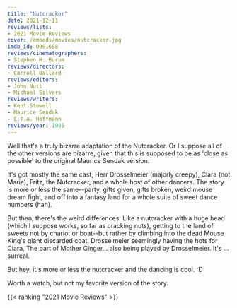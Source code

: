 ```yaml
---
title: "Nutcracker"
date: 2021-12-11
reviews/lists:
- 2021 Movie Reviews
cover: /embeds/movies/nutcracker.jpg
imdb_id: 0091658
reviews/cinematographers:
- Stephen H. Burum
reviews/directors:
- Carroll Ballard
reviews/editors:
- John Nutt
- Michael Silvers
reviews/writers:
- Kent Stowell
- Maurice Sendak
- E.T.A. Hoffmann
reviews/year: 1986
---
```

Well that's a truly bizarre adaptation of the Nutcracker. Or I suppose all of the other versions are bizarre, given that this is supposed to be as 'close as possible' to the original Maurice Sendak version. 

<!--more-->

It's got mostly the same cast, Herr Drosselmeier (majorly creepy), Clara (not Marie), Fritz, the Nutcracker, and a whole host of other dancers. The story is more or less the same--party, gifts given, gifts broken, weird mouse dream fight, and off into a fantasy land for a whole suite of sweet dance numbers (hah). 

But then, there's the weird differences. Like a nutcracker with a huge head (which I suppose works, so far as cracking nuts), getting to the land of sweets not by chariot or boat--but rather by climbing into the dead Mouse King's giant discarded coat, Drosselmeier seemingly having the hots for Clara, The part of Mother Ginger... also being played by Drosselmeier. It's ... surreal. 

But hey, it's more or less the nutcracker and the dancing is cool. :D

Worth a watch, but not my favorite version of the story. 

{{< ranking "2021 Movie Reviews" >}}